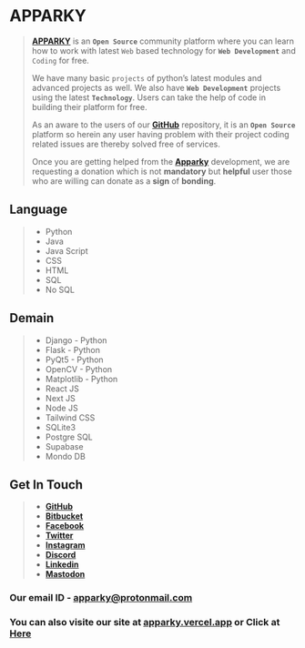 # APPARKY

> [__APPARKY__](https://apparky.vercel.app/) is an __`Open Source`__ community platform where you can learn how to work with latest `Web` based technology for __`Web Development`__ and `Coding` for free.
> 
> We have many basic `projects` of python’s latest modules and advanced projects as well.
> We also have __`Web Development`__ projects using the latest __`Technology`__. Users can take the help of code in building their platform for free. 
> 
> 
> As an aware to the users of our [__GitHub__](https://github.com/Apparky) repository, it is an __`Open Source`__ platform so herein any user having problem with their project coding related issues are thereby solved free of services. 
> 
> 
> 
> Once you are getting helped from the [__Apparky__](https://apparky.vercel.app/) development, we are requesting a donation which is not __mandatory__ but __helpful__ user those who are willing can donate as a __sign__ of __bonding__.
> 
> 
> 

## Language
> 
> - Python
> - Java
> - Java Script
> - CSS
> - HTML
> - SQL
> - No SQL
>
> 

## Demain
>
> - Django - Python
> - Flask - Python
> - PyQt5 - Python
> - OpenCV - Python
> - Matplotlib - Python
> - React JS
> - Next JS
> - Node JS
> - Tailwind CSS
> - SQLite3
> - Postgre SQL
> - Supabase
> - Mondo DB
> 
> 
> 
 

## Get In Touch

> - [__GitHub__](https://github.com/Apparky)
> - [__Bitbucket__](https://bitbucket.org/apparky-web/)
> - [__Facebook__](https://www.facebook.com/Apparky.Web/)
> - [__Twitter__](https://twitter.com/Apparky_Tech)
> - [__Instagram__](https://www.instagram.com/apparky.web/)
> - [__Discord__](https://discord.gg/2YSbJNZT)
> - [__Linkedin__](https://www.linkedin.com/in/apparky-web-6762a3263/)
> - [__Mastodon__](https://mastodon.social/@apparky)
> 
> 
> 
> 
> 



### Our email ID - apparky@protonmail.com
### You can also visite our site at [__apparky.vercel.app__](https://apparky.vercel.app/) or Click at [Here](https://apparky.vercel.app/)